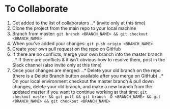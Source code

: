 # To Collaborate

1.  Get added to the list of collaborators
    ..\* (invite only at this time)
2.  Clone the project from the main repo to your local machine
3.  Branch from master: `git branch <BRANCH_NAME> && git checkout <BRANCH_NAME>`
4.  When you've added your changes: `git push origin <BRANCH_NAME>`
5.  Create your own pull request on the repo on GitHub
6.  If there are no conflicts, merge your own branch into the master branch
    ..\* If there are conflicts & it isn't obvious how to resolve them, post in the Slack channel (also invite only at this time)
7.  Once your changes are merged:
    ..\* Delete your old branch on the repo (there is a Delete Branch button available after you merge on GitHub)
    ..\* On your local environment checkout the master branch & pull down changes, delete your old branch, and make a new branch from the updated master if you want to continue working at that time: `git checkout master && git pull && git branch -D <BRANCH_NAME> && git <BRANCH_NAME> && git checkout <BRANCH_NAME>`
